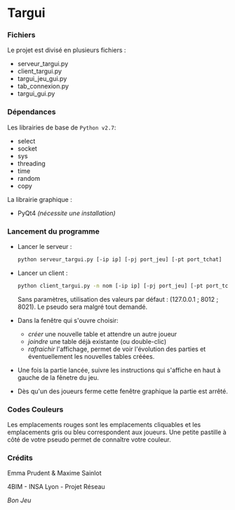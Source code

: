 # Targui #

### Fichiers ###

Le projet est divisé en plusieurs fichiers :

* serveur_targui.py
* client_targui.py
* targui_jeu_gui.py
* tab_connexion.py
* targui_gui.py

### Dépendances ###

Les librairies de base de `Python v2.7`:

* select
* socket
* sys
* threading
* time
* random
* copy 

La librairie graphique :

* PyQt4 _(nécessite une installation)_


### Lancement du programme ###


* Lancer le serveur : 

	```bash
	python serveur_targui.py [-ip ip] [-pj port_jeu] [-pt port_tchat]
	```

* Lancer un client : 

	```bash
	python client_targui.py -n nom [-ip ip] [-pj port_jeu] [-pt port_tchat]`
	```

	Sans paramètres, utilisation des valeurs par défaut : (127.0.0.1 ; 8012 ; 8021). Le pseudo sera malgré tout demandé.

* Dans la fenêtre qui s'ouvre choisir:

	* *créer* une nouvelle table et attendre un autre joueur 
	* *joindre*	une table déjà existante (ou double-clic) 
	* *rafraichir* l'affichage, permet de voir l'évolution des parties et éventuellement les nouvelles tables créées.
	
* Une fois la partie lancée, suivre les instructions qui s'affiche en haut à gauche de la fênetre du jeu.

* Dès qu'un des joueurs ferme cette fenêtre graphique la partie est arrêté.

### Codes Couleurs ###

Les emplacements rouges sont les emplacements cliquables et les emplacements gris ou bleu correspondent aux joueurs. Une petite pastille à côté de votre pseudo permet de connaître votre couleur.

### Crédits ###

Emma Prudent & Maxime Sainlot

4BIM - INSA Lyon - Projet Réseau

_Bon Jeu_